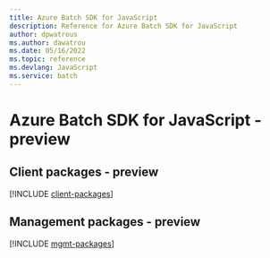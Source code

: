 ```yaml
---
title: Azure Batch SDK for JavaScript
description: Reference for Azure Batch SDK for JavaScript
author: dpwatrous
ms.author: dawatrou
ms.date: 05/16/2022
ms.topic: reference
ms.devlang: JavaScript
ms.service: batch
---
```

# Azure Batch SDK for JavaScript - preview
## Client packages - preview
[!INCLUDE [client-packages](batch-client-index.md)]

## Management packages - preview
[!INCLUDE [mgmt-packages](batch-mgmt-index.md)]
